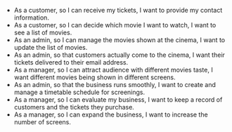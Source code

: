 - As a customer, so I can receive my tickets, I want to provide my contact information.
- As a customer, so I can decide which movie I want to watch, I want to see a list of movies.
- As an admin, so I can manage the movies shown at the cinema, I want to update the list of movies.
- As an admin, so that customers actually come to the cinema, I want their tickets delivered to their email address.
- As a manager, so I can attract audience with different movies taste, I want different movies being shown in different screens.
- As an admin, so that the business runs smoothly, I want to create and manage a timetable schedule for screenings.
- As a manager, so I can evaluate my business, I want to keep a record of customers and the tickets they purchase.
- As a manager, so I can expand the business, I want to increase the number of screens.